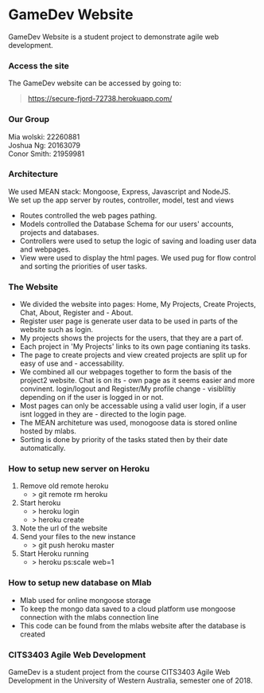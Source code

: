 # GameDev Website

GameDev Website is a student project to demonstrate agile web development. 

### Access the site
The GameDev website can be accessed by going to:
>    https://secure-fjord-72738.herokuapp.com/

### Our Group
Mia wolski: 22260881  
Joshua Ng: 20163079  
Conor Smith: 21959981  

### Architecture
We used MEAN stack: Mongoose, Express, Javascript and NodeJS.  
We set up the app server by routes, controller, model, test and views  
- Routes controlled the web pages pathing.
- Models controlled the Database Schema for our users' accounts, projects and databases.
- Controllers were used to setup the logic of saving and loading user data and webpages.
- View were used to display the html pages. We used pug for flow control and sorting the priorities of user tasks.

### The Website
- We divided the website into pages: Home, My Projects, Create Projects, Chat, About, Register and - About.  
- Register user page is generate user data to be used in parts of the website such as login.  
- My projects shows the projects for the users, that they are a part of.  
- Each project in 'My Projects' links to its own page contianing its tasks.  
- The page to create projects and view created projects are split up for easy of use and - accessability.  
- We combined all our webpages together to form the basis of the project2 website. Chat is on its - own page as it seems easier and more convinent. login/logout and Register/My profile change - visibliltiy depending on if the user is logged in or not.  
- Most pages can only be accessable using a valid user login, if a user isnt logged in they are - directed to the login page.  
- The MEAN architeture was used, monogoose data is stored online hosted by mlabs.  
- Sorting is done by priority of the tasks stated then by their date automatically.  

### How to setup new server on Heroku
1. Remove old remote heroku
    - \> git remote rm heroku
2. Start heroku
    - \> heroku login
    - \> heroku create
3. Note the url of the website
4. Send your files to the new instance
    - \> git push heroku master
5. Start Heroku running 
    - \> heroku ps:scale web=1 

### How to setup new database on Mlab
- Mlab used for online mongoose storage
- To keep the mongo data saved to a cloud platform use mongoose connection with the mlabs connection line
- This code can be found from the mlabs website after the database is created

### CITS3403 Agile Web Development 
GameDev is a student project from the course CITS3403 Agile Web Development in the University of Western Australia, semester one of 2018. 
